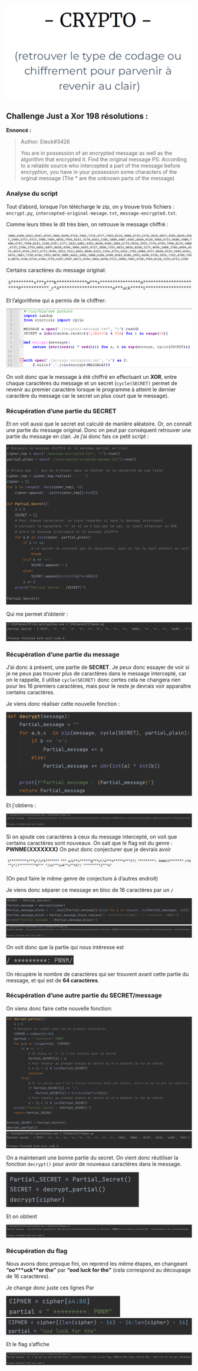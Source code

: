 <p align="center">
  <img src="./src/images/crypto.png"/>
</p>

## Challenge Just a Xor 198 résolutions :


**Ennoncé :**
>Author: Eteck#3426
>
>You are in possession of an encrypted message as well as the algorithm that encrypted it. Find the original message PS: According to a reliable source who intercepted a part of the message before encryption, you have in your possession some characters of the orginal message (The * are the unknown parts of the message)



### Analyse du script

Tout d’abord, lorsque l’on télécharge le zip, on y trouve trois fichiers : `encrypt.py`, `intercepted-original-mesage.txt`, `message-encrypted.txt`.

Comme leurs titres le dit très bien, on retrouve le message chiffré : 

<img src="./src/images/crypto_Intro_1.png"/>

Certains caractères du message original:

<img src="./src/images/crypto_Intro_2.png"/>

Et l’algorithme qui a permis de le chiffrer:

<img src="./src/images/crypto_Intro_3.png"/>

On voit donc que le message à été chiffré en effectuant un **XOR**, entre chaque caractères du message et un secret (`cycle(SECRET)` permet de revenir au premier caractère lorsque le programme à atteint le dernier caractère du message car le secret un plus court que le message).


### Récupération d’une partie du SECRET

Et on voit aussi que le secret est calculé de manière aléatoire. Or, on connaît une partie du message original. Donc on peut par conséquent retrouver une partie du message en clair.
Je j’ai donc fais ce petit script :

<img src="./src/images/crypto_Intro_4.png"/>

Qui me permet d’obtenir :

<img src="./src/images/crypto_Intro_5.png"/>


### Récupération d’une partie du message

J’ai donc à présent, une partie de **SECRET**. Je peux donc essayer de voir si je ne peux pas trouver plus de caractères dans le message intercepté, car on le rappelle, il utilise `cycle(SECRET)` donc certes cela ne changera rien pour les 16 premiers caractères, mais pour le reste je devrais voir apparaître certains caractères.

Je viens donc réaliser cette nouvelle fonction :

<img src="./src/images/crypto_Intro_6.png"/>

Et j'obtiens :

<img src="./src/images/crypto_Intro_7.png"/>

Si on ajoute ces caractères à ceux du message intercepté, on voit que certains caractères sont nouveaux.
On sait que le flag est du genre : **PWNME{XXXXXXX}**
On peut donc conjecturer que je devrais avoir 

<img src="./src/images/crypto_Intro_8.png"/>

(On peut faire le même genre de conjecture à d’autres endroit)

Je viens donc séparer ce message en bloc de 16 caractères par un `/`

<img src="./src/images/crypto_Intro_9.png"/>
<img src="./src/images/crypto_Intro_10.png"/>

On voit donc que la partie qui nous intéresse est 

<img src="./src/images/crypto_Intro_11.png"/>

On récupère le nombre de caractères qui ser trouvent avant cette partie du message, et qui est de **64 caractères**.


### Récupération d’une autre partie du SECRET/message

On viens donc faire cette nouvelle fonction:

<img src="./src/images/crypto_Intro_12.png"/>
<img src="./src/images/crypto_Intro_13.png"/>

On a maintenant une bonne partie du secret. On vient donc réutiliser la fonction `decrypt()` pour avoir de nouveaux caractères dans le message.

<img src="./src/images/crypto_Intro_14.png"/>

Et on obtient

<img src="./src/images/crypto_Intro_15.png"/>

### Récupération du flag

Nous avons donc presque fini, on reprend les même étapes, en changeant **“oo\*\*\*uck\*\*or the”** par **“ood luck for the”** (cela correspond au découpage de 16 caractères).

Je change donc juste ces lignes				Par

<img src="./src/images/crypto_Intro_16.png"/>			<img src="./src/images/crypto_Intro_17.png"/>

Et le flag s’affiche

<img src="./src/images/crypto_Intro_18.png"/>